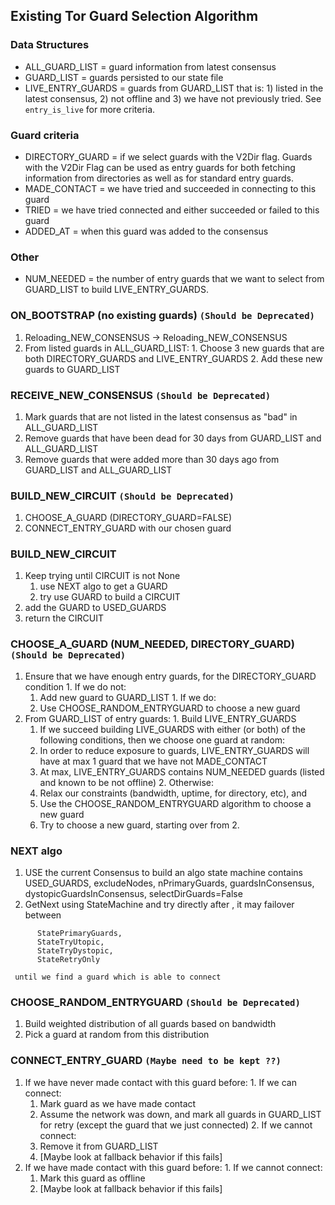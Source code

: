 ## Existing Tor Guard Selection Algorithm

### Data Structures
- ALL_GUARD_LIST = guard information from latest consensus
- GUARD_LIST = guards persisted to our state file
- LIVE_ENTRY_GUARDS = guards from GUARD_LIST that is: 1) listed in the latest consensus, 2) not offline and 3) we have not previously tried. See `entry_is_live` for more criteria.

### Guard criteria
- DIRECTORY_GUARD = if we select guards with the V2Dir flag. Guards with the V2Dir Flag can be used as entry guards for both fetching information from directories as well as for standard entry guards.
- MADE_CONTACT = we have tried and succeeded in connecting to this guard
- TRIED = we have tried connected and either succeeded or failed to this guard
- ADDED_AT = when this guard was added to the consensus

### Other
- NUM_NEEDED = the number of entry guards that we want to select from GUARD_LIST to build LIVE_ENTRY_GUARDS.

### ON_BOOTSTRAP (no existing guards) `(Should be Deprecated)`
  1. Reloading_NEW_CONSENSUS -> Reloading_NEW_CONSENSUS
  2. From listed guards in ALL_GUARD_LIST:
    1. Choose 3 new guards that are both DIRECTORY_GUARDS and LIVE_ENTRY_GUARDS
    2. Add these new guards to GUARD_LIST

### RECEIVE_NEW_CONSENSUS `(Should be Deprecated)`
  1. Mark guards that are not listed in the latest consensus as "bad" in ALL_GUARD_LIST
  2. Remove guards that have been dead for 30 days from GUARD_LIST and ALL_GUARD_LIST
  3. Remove guards that were added more than 30 days ago from GUARD_LIST and ALL_GUARD_LIST

### BUILD_NEW_CIRCUIT `(Should be Deprecated)`
  1. CHOOSE_A_GUARD (DIRECTORY_GUARD=FALSE)
  2. CONNECT_ENTRY_GUARD with our chosen guard

### BUILD_NEW_CIRCUIT
  1. Keep trying until CIRCUIT is not None
      1. use NEXT algo to get a GUARD
      2. try use GUARD to build a CIRCUIT
  2. add the GUARD to USED_GUARDS
  3. return the CIRCUIT

### CHOOSE_A_GUARD (NUM_NEEDED, DIRECTORY_GUARD) `(Should be Deprecated)`
  1. Ensure that we have enough entry guards, for the DIRECTORY_GUARD condition
    1. If we do not:
      1. Add new guard to GUARD_LIST
    1. If we do:
      1. Use CHOOSE_RANDOM_ENTRYGUARD to choose a new guard
  2. From GUARD_LIST of entry guards:
    1. Build LIVE_ENTRY_GUARDS
      1. If we succeed building LIVE_GUARDS with either (or both) of the following conditions, then we choose one guard at random:
        1. In order to reduce exposure to guards, LIVE_ENTRY_GUARDS will have at max 1 guard that we have not MADE_CONTACT
        2. At max, LIVE_ENTRY_GUARDS contains NUM_NEEDED guards (listed and known to be not offline)
    2. Otherwise:
      1. Relax our constraints (bandwidth, uptime, for directory, etc), and
      2. Use the CHOOSE_RANDOM_ENTRYGUARD algorithm to choose a new guard
      3. Try to choose a new guard, starting over from 2.

### NEXT algo
  1. USE the current Consensus to build an algo state machine contains USED_GUARDS, excludeNodes, nPrimaryGuards, guardsInConsensus, dystopicGuardsInConsensus, selectDirGuards=False
  2. GetNext using StateMachine and try directly after , it may failover between
  ```
        StatePrimaryGuards,
        StateTryUtopic,
        StateTryDystopic,
        StateRetryOnly
  ```
     until we find a guard which is able to connect

### CHOOSE_RANDOM_ENTRYGUARD `(Should be Deprecated)`
  1. Build weighted distribution of all guards based on bandwidth
  2. Pick a guard at random from this distribution

### CONNECT_ENTRY_GUARD `(Maybe need to be kept ??)`
  1. If we have never made contact with this guard before:
    1. If we can connect:
      1. Mark guard as we have made contact
      2. Assume the network was down, and mark all guards in GUARD_LIST for retry (except the guard that we just connected)
    2. If we cannot connect:
      1. Remove it from GUARD_LIST
      2. [Maybe look at fallback behavior if this fails]
  2. If we have made contact with this guard before:
    1. If we cannot connect:
      1. Mark this guard as offline
     2. [Maybe look at fallback behavior if this fails]

